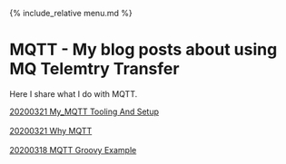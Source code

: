 {% include_relative menu.md %}

# MQTT - My blog posts about using MQ Telemtry Transfer

Here I share what I do with MQTT.

[20200321 My_MQTT Tooling And Setup](20200321_My_MQTT_Tooling_And_Setup.md)<br/><br/>
[20200321 Why MQTT](20200321_Why_MQTT.md)<br/><br/>
[20200318 MQTT Groovy Example](20200318_MQTT_Groovy_Example.md)<br/><br/>
